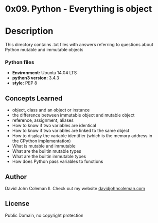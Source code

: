 # 0x09. Python - Everything is object

# Description

This directory contains .txt files with answers referring to questions about
Python mutable and immutable objects

### Python files

* __Environment:__ Ubuntu 14.04 LTS
* __python3 version:__ 3.4.3
* __style:__ PEP 8

## Concepts Learned

* object, class and an object or instance
* the difference between immutable object and mutable object
* reference, assignment, aliases
* How to know if two variables are identical
* How to know if two variables are linked to the same object
* How to display the variable identifier (which is the memory address in the CPython implementation)
* What is mutable and immutable
* What are the builtin mutable types
* What are the builtin immutable types
* How does Python pass variables to functions

## Author

David John Coleman II.	Check out my website [davidjohncoleman.com](http://www.davidjohncoleman.com/)

## License

Public Domain, no copyright protection
